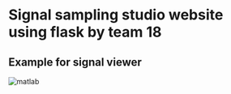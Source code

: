 # Signal sampling studio website using flask by team 18
## Example for signal viewer
![matlab](https://user-images.githubusercontent.com/81479927/195713933-6afe7fdc-137b-4e41-90f5-69435c9520b2.jpg)
